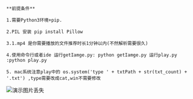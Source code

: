 `**前提条件**`

`1.需要Python3环境+pip.`

`2.PIL 安装 pip install Pillow`

`3.1.mp4 是你需要播放的文件推荐时长1分钟以内(不然解析需要很久)`

`4.使用命令行或者ide
    运行getIamge.py: python getIamge.py
    运行play.py :python play.py`

`5. mac系统注意play中的
os.system('type ' + txtPath + str(txt_count) + '.txt')
,type需要改成cat,win不需要修改`

![演示图片丢失](https://github.com/jzy2046/CommandPlay/tree/master/images/yanshi.png)
